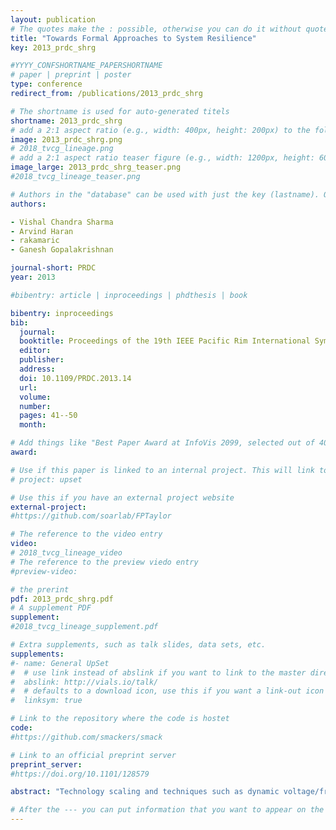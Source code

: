 ```yaml
---
layout: publication
# The quotes make the : possible, otherwise you can do it without quotes
title: "Towards Formal Approaches to System Resilience"
key: 2013_prdc_shrg

#YYYY_CONFSHORTNAME_PAPERSHORTNAME
# paper | preprint | poster
type: conference
redirect_from: /publications/2013_prdc_shrg

# The shortname is used for auto-generated titels
shortname: 2013_prdc_shrg
# add a 2:1 aspect ratio (e.g., width: 400px, height: 200px) to the folder /assets/images/publications/
image: 2013_prdc_shrg.png
# 2018_tvcg_lineage.png
# add a 2:1 aspect ratio teaser figure (e.g., width: 1200px, height: 600px) to the folder /assets/images/papers/
image_large: 2013_prdc_shrg_teaser.png
#2018_tvcg_lineage_teaser.png

# Authors in the "database" can be used with just the key (lastname). Others can be written properly.
authors:

- Vishal Chandra Sharma
- Arvind Haran
- rakamaric
- Ganesh Gopalakrishnan

journal-short: PRDC
year: 2013

#bibentry: article | inproceedings | phdthesis | book

bibentry: inproceedings
bib:
  journal: 
  booktitle: Proceedings of the 19th IEEE Pacific Rim International Symposium on Dependable Computing (PRDC)
  editor:
  publisher:
  address: 
  doi: 10.1109/PRDC.2013.14
  url: 
  volume: 
  number: 
  pages: 41--50
  month:

# Add things like "Best Paper Award at InfoVis 2099, selected out of 4000 submissions"
award:

# Use if this paper is linked to an internal project. This will link to the project site
# project: upset

# Use this if you have an external project website
external-project: 
#https://github.com/soarlab/FPTaylor

# The reference to the video entry
video:
# 2018_tvcg_lineage_video
# The reference to the preview viedo entry
#preview-video:

# the prerint
pdf: 2013_prdc_shrg.pdf
# A supplement PDF
supplement: 
#2018_tvcg_lineage_supplement.pdf

# Extra supplements, such as talk slides, data sets, etc.
supplements:
#- name: General UpSet
#  # use link instead of abslink if you want to link to the master directory
#  abslink: http://vials.io/talk/
#  # defaults to a download icon, use this if you want a link-out icon
#  linksym: true

# Link to the repository where the code is hostet
code:
#https://github.com/smackers/smack

# Link to an official preprint server
preprint_server: 
#https://doi.org/10.1101/128579

abstract: "Technology scaling and techniques such as dynamic voltage/frequency scaling are predicted to increase the number of transient faults in future processors. Error detectors implemented in hardware are often energy inefficient, as they are “always on.” While software-level error detection can augment hardware-level detectors, creating detectors in software that are highly effective remains a challenge. In this paper, we first present a new LLVM-level fault injector called KULFI that helps simulate faults occurring within CPU state elements in a versatile manner. Second, using KULFI, we study the behavior of a family of well-known and simple algorithms under error injection. (We choose a family of sorting algorithms for this study.) We then propose a promising way to interpret our empirical results using a formal model that builds on the idea of predicate state transition diagrams. After introducing the basic abstraction underlying our predicate transition diagrams, we draw connections to the level of resilience empirically observed during fault injection studies. Building on the observed connections, we develop a simple, and yet effective, predicate-abstraction-based fault detector. While in its initial stages, ours is believed to be the first study that offers a formal way to interpret and compare fault injection results obtained from algorithms from within one family. Given the absolutely unpredictable nature of what a fault can do to a computation in general, our approach may help designers choose amongst a class of algorithms one that behaves most resilient of all."

# After the --- you can put information that you want to appear on the website using markdown formatting or HTML. A good example are acknowledgements, extra references, an erratum, etc.
---
```

